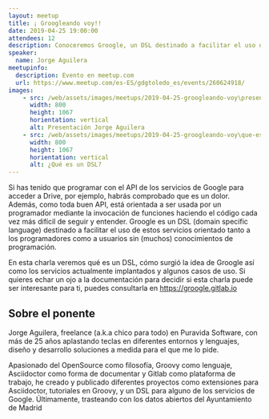 ```yaml
---
layout: meetup
title: ¡ Groogleando voy!!
date: 2019-04-25 19:00:00
attendees: 12
description: Conoceremos Groogle, un DSL destinado a facilitar el uso de los servicios de Google Drive orientado tanto a los programadores como a usuarios
speaker:
  name: Jorge Aguilera
meetupinfo:
  description: Evento en meetup.com
  url: https://www.meetup.com/es-ES/gdgtoledo_es/events/260624918/
images:
    - src: /web/assets/images/meetups/2019-04-25-groogleando-voy\presentacion-jorge-aguilera.jpg
      width: 800
      height: 1067
      horientation: vertical
      alt: Presentación Jorge Aguilera
    - src: /web/assets/images/meetups/2019-04-25-groogleando-voy\que-es-un-dsl.jpg
      width: 800
      height: 1067
      horientation: vertical
      alt: ¿Qué es un DSL?
---
```


Si has tenido que programar con el API de los servicios de Google para acceder a Drive, por ejemplo, habrás comprobado que es un dolor. Además, como toda buen API, está orientada a ser usada por un programador mediante la invocación de funciones haciendo el código cada vez más difícil de seguir y entender. Groogle es un DSL (domain specific language) destinado a facilitar el uso de estos servicios orientado tanto a los programadores como a usuarios sin (muchos) conocimientos de programación.

En esta charla veremos qué es un DSL, cómo surgió la idea de Groogle así como los servicios actualmente implantados y algunos casos de uso. Si quieres echar un ojo a la documentación para decidir si esta charla puede ser interesante para ti, puedes consultarla en https://groogle.gitlab.io

## Sobre el ponente
Jorge Aguilera, freelance (a.k.a chico para todo) en Puravida Software, con más de 25 años aplastando teclas en diferentes entornos y lenguajes, diseño y desarrollo soluciones a medida para el que me lo pide.

Apasionado del OpenSource como filosofía, Groovy como lenguaje, Asciidoctor como forma de documentar y Gitlab como plataforma de trabajo, he creado y publicado diferentes proyectos como extensiones para Asciidoctor, tutoriales en Groovy, y un DSL para alguno de los servicios de Google. Últimamente, trasteando con los datos abiertos del Ayuntamiento de Madrid